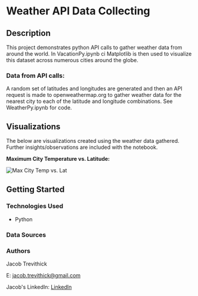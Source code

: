 # Weather API Data Collecting

## Description

This project demonstrates python API calls to gather weather data from around the world. In VacationPy.ipynb ci Matplotlib is then used to visualize this dataset across numerous cities around the globe.

### Data from API calls:

A random set of latitudes and longitudes are generated and then an API request is made to openweathermap.org to gather weather data for the nearest city to each of the latitude and longitude combinations. See WeatherPy.ipynb for code.



## Visualizations

The below are visualizations created using the weather data gathered. Further insights/observations are included with the notebook.

**Maximum City Temperature vs. Latitude:**


![Max City Temp vs. Lat]()


## Getting Started

### Technologies Used 

* Python


### Data Sources

### Authors

Jacob Trevithick

E: jacob.trevithick@gmail.com

Jacob's LinkedIn: [LinkedIn](https://www.linkedin.com/in/jacob-trevithick/)


